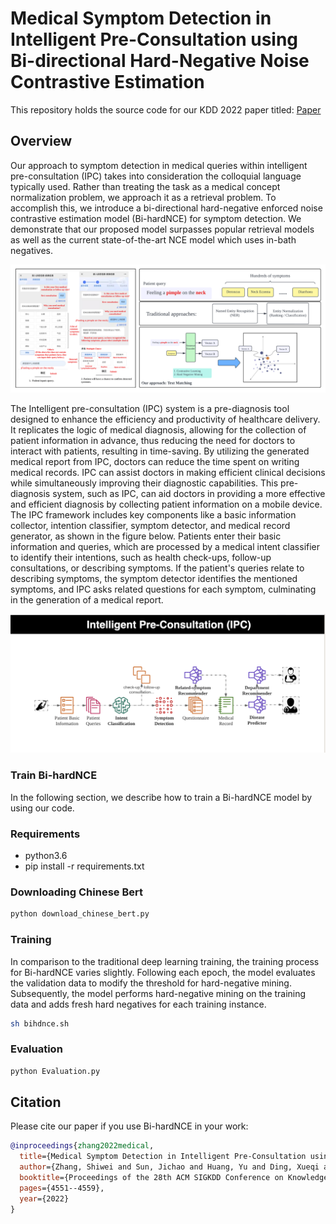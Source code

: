 # Medical Symptom Detection in Intelligent Pre-Consultation using Bi-directional Hard-Negative Noise Contrastive Estimation 

This repository holds the source code for our KDD 2022 paper titled: [Paper](https://dl.acm.org/doi/pdf/10.1145/3534678.3539124)

<!-- Thanks for your interest in our repo! -->

## Overview

Our approach to symptom detection in medical queries within intelligent pre-consultation (IPC) takes into consideration the colloquial language typically used. Rather than treating the task as a medical concept normalization problem, we approach it as a retrieval problem. To accomplish this, we introduce a bi-directional hard-negative enforced noise contrastive estimation model (Bi-hardNCE) for symptom detection. We demonstrate that our proposed model surpasses popular retrieval models as well as the current state-of-the-art NCE model which uses in-bath negatives.

![](img/sym.png)

The Intelligent pre-consultation (IPC) system is a pre-diagnosis tool designed to enhance the efficiency and productivity of healthcare delivery. It replicates the logic of medical diagnosis, allowing for the collection of patient information in advance, thus reducing the need for doctors to interact with patients, resulting in time-saving. By utilizing the generated medical report from IPC, doctors can reduce the time spent on writing medical records. IPC can assist doctors in making efficient clinical decisions while simultaneously improving their diagnostic capabilities. This pre-diagnosis system, such as IPC, can aid doctors in providing a more effective and efficient diagnosis by collecting patient information on a mobile device. The IPC framework includes key components like a basic information collector, intention classifier, symptom detector, and medical record generator, as shown in the figure below. Patients enter their basic information and queries, which are processed by a medical intent classifier to identify their intentions, such as health check-ups, follow-up consultations, or describing symptoms. If the patient's queries relate to describing symptoms, the symptom detector identifies the mentioned symptoms, and IPC asks related questions for each symptom, culminating in the generation of a medical report.

![](img/ipc.png)


### Train Bi-hardNCE
In the following section, we describe how to train a Bi-hardNCE model by using our code.

### Requirements
- python3.6
- pip install -r requirements.txt

### Downloading Chinese Bert
```bash
python download_chinese_bert.py 
```
 
### Training

In comparison to the traditional deep learning training, the training process for Bi-hardNCE varies slightly. Following each epoch, the model evaluates the validation data to modify the threshold for hard-negative mining. Subsequently, the model performs hard-negative mining on the training data and adds fresh hard negatives for each training instance.

```bash
sh bihdnce.sh
```

### Evaluation
```bash
python Evaluation.py
```

## Citation

Please cite our paper if you use Bi-hardNCE in your work:

```bibtex
@inproceedings{zhang2022medical,
  title={Medical Symptom Detection in Intelligent Pre-Consultation using Bi-directional Hard-Negative Noise Contrastive Estimation},
  author={Zhang, Shiwei and Sun, Jichao and Huang, Yu and Ding, Xueqi and Zheng, Yefeng},
  booktitle={Proceedings of the 28th ACM SIGKDD Conference on Knowledge Discovery and Data Mining},
  pages={4551--4559},
  year={2022}
}
```

